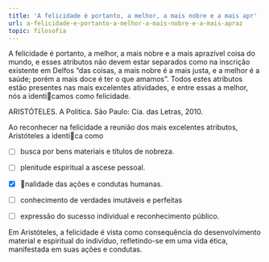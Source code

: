 ```yaml
---
title: 'A felicidade é portanto, a melhor, a mais nobre e a mais apr'
url: a-felicidade-e-portanto-a-melhor-a-mais-nobre-e-a-mais-apraz
topic: filosofia
---
```



A felicidade é portanto, a melhor, a mais nobre e a mais aprazível coisa do mundo, e esses atributos não devem estar separados como na inscrição existente em Delfos “das coisas, a mais nobre é a mais justa, e a melhor é a saúde; porém a mais doce é ter o que amamos”. Todos estes atributos estão presentes nas mais excelentes atividades, e entre essas a melhor, nós a identicamos como felicidade.

ARISTÓTELES. A Política. São Paulo: Cia. das Letras, 2010.

Ao reconhecer na felicidade a reunião dos mais excelentes atributos, Aristóteles a identica como



- [ ] busca por bens materiais e títulos de nobreza.
- [ ] plenitude espiritual a ascese pessoal.
- [x] nalidade das ações e condutas humanas.
- [ ] conhecimento de verdades imutáveis e perfeitas
- [ ] expressão do sucesso individual e reconhecimento público.


Em Aristóteles, a felicidade é vista como consequência do desenvolvimento material e espiritual do indivíduo, refletindo-se em uma vida ética, manifestada em suas ações e condutas.
